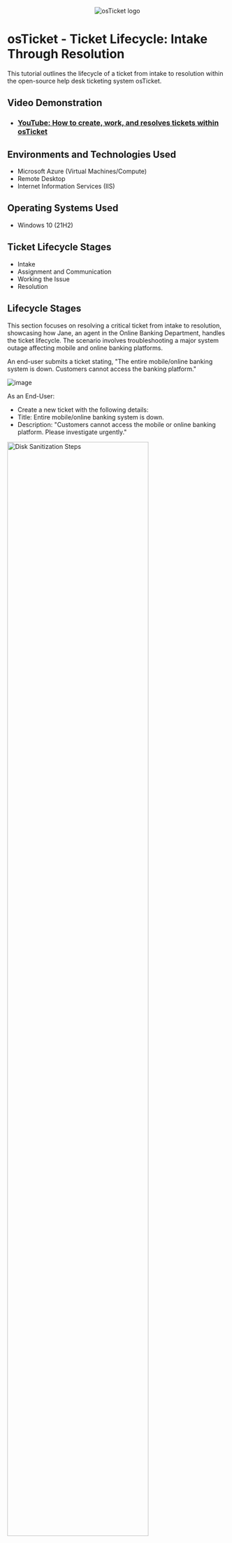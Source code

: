 <p align="center">
<img src="https://i.imgur.com/Clzj7Xs.png" alt="osTicket logo"/>
</p>

<h1>osTicket - Ticket Lifecycle: Intake Through Resolution</h1>
This tutorial outlines the lifecycle of a ticket from intake to resolution within the open-source help desk ticketing system osTicket.<br />


<h2>Video Demonstration</h2>

- ### [YouTube: How to create, work, and resolves tickets within osTicket](https://www.youtube.com)

<h2>Environments and Technologies Used</h2>

- Microsoft Azure (Virtual Machines/Compute)
- Remote Desktop
- Internet Information Services (IIS)

<h2>Operating Systems Used </h2>

- Windows 10</b> (21H2)

<h2>Ticket Lifecycle Stages</h2>

- Intake
- Assignment and Communication
- Working the Issue
- Resolution

<h2>Lifecycle Stages</h2>

<p>
This section focuses on resolving a critical ticket from intake to resolution, showcasing how Jane, an agent in the Online Banking Department, handles the ticket lifecycle. The scenario involves troubleshooting a major system outage affecting mobile and online banking platforms.
</p>

<p>
An end-user submits a ticket stating, "The entire mobile/online banking system is down. Customers cannot access the banking platform." 
</p>

![image](https://github.com/user-attachments/assets/51db1a64-51a8-4076-9b97-0c2fd183b509)

<p>
As an End-User:
  
- Create a new ticket with the following details:
- Title: Entire mobile/online banking system is down.
- Description: "Customers cannot access the mobile or online banking platform. Please investigate urgently."
</p>

<p>
<img src="https://i.imgur.com/DJmEXEB.png" height="80%" width="80%" alt="Disk Sanitization Steps"/>
</p>
<p>
Lorem ipsum dolor sit amet, consectetur adipiscing elit, sed do eiusmod tempor incididunt ut labore et dolore magna aliqua. Ut enim ad minim veniam, quis nostrud exercitation ullamco laboris nisi ut aliquip ex ea commodo consequat. Duis aute irure dolor in reprehenderit in voluptate velit esse cillum dolore eu fugiat nulla pariatur.
</p>
<br />
